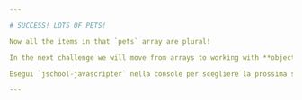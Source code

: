 ```yaml
---

# SUCCESS! LOTS OF PETS!

Now all the items in that `pets` array are plural!

In the next challenge we will move from arrays to working with **objects**.

Esegui `jschool-javascripter` nella console per scegliere la prossima sfida.

---
```


